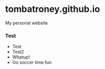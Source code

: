 # tombatroney.github.io
My personal website

### Test

- Test
- Test2
- Whatup!
- Go soccer time fun